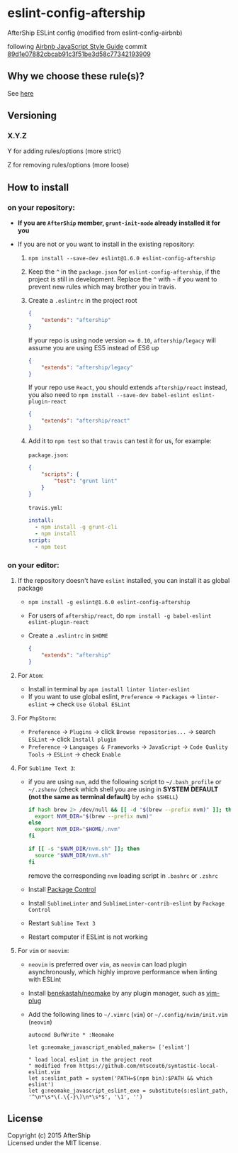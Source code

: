 # eslint-config-aftership

AfterShip ESLint config (modified from eslint-config-airbnb)

following [Airbnb JavaScript Style Guide](https://github.com/airbnb/javascript) commit [89d1e07882cbcab91c3f51be3d58c77342193909](https://github.com/airbnb/javascript/blob/89d1e07882cbcab91c3f51be3d58c77342193909/README.md)

## Why we choose these rule(s)?
See [here](https://github.com/AfterShip/eslint-config-aftership/blob/master/why-we-choose-these-rules.md)

## Versioning

### X.Y.Z

Y for adding rules/options (more strict)

Z for removing rules/options (more loose)

## How to install

### on your repository:
- **If you are `AfterShip` member, `grunt-init-node` already installed it for you**

- If you are not or you want to install in the existing repository:
	1. `npm install --save-dev eslint@1.6.0 eslint-config-aftership`

	2. Keep the `^` in the `package.json` for `eslint-config-aftership`, if the project is still in development. Replace the `^` with `~` if you want to prevent new rules which may brother you in travis.

	3. Create a `.eslintrc` in the project root

		```json
		{
			"extends": "aftership"
		}
		```

		If your repo is using node version `<= 0.10`, `aftership/legacy` will assume you are using ES5 instead of ES6 up

		```json
		{
			"extends": "aftership/legacy"
		}
		```

		If your repo use `React`, you should extends `aftership/react` instead, you also need to `npm install --save-dev babel-eslint eslint-plugin-react`

		```json
		{
			"extends": "aftership/react"
		}
		```

	4. Add it to `npm test` so that  `travis` can test it for us, for example:

		`package.json`:
		```json
		{
			"scripts": {
				"test": "grunt lint"
			}
		}
		```

		`travis.yml`:
		```yml
		install:
		  - npm install -g grunt-cli
		  - npm install
		script:
		  - npm test
		```

### on your editor:
1. If the repository doesn't have `eslint` installed, you can install it as global package
	- `npm install -g eslint@1.6.0 eslint-config-aftership`
	- For users of `aftership/react`, do `npm install -g babel-eslint eslint-plugin-react`
	- Create a `.eslintrc` in `$HOME`

		```json
		{
			"extends": "aftership"
		}
		```

2. For `Atom`:
	- Install in terminal by `apm install linter linter-eslint`
	- If you want to use global eslint, `Preference` -> `Packages` -> `linter-eslint` -> check `Use Global ESLint`

3. For `PhpStorm`:
	- `Preference` -> `Plugins` -> click `Browse repositories...` -> search `ESLint` -> click `Install plugin`
	- `Preference` -> `Languages & Frameworks` -> `JavaScript` -> `Code Quality Tools` -> `ESLint` -> check `Enable`

4. For `Sublime Text 3`:
	- if you are using `nvm`, add the following script to `~/.bash_profile` or `~/.zshenv` (check which shell you are using in **SYSTEM DEFAULT (not the same as terminal default)** by `echo $SHELL`)

		```bash
		if hash brew 2> /dev/null && [[ -d "$(brew --prefix nvm)" ]]; then
		  export NVM_DIR="$(brew --prefix nvm)"
		else
		  export NVM_DIR="$HOME/.nvm"
		fi

		if [[ -s "$NVM_DIR/nvm.sh" ]]; then
		  source "$NVM_DIR/nvm.sh"
		fi
		```

		remove the corresponding `nvm` loading script in `.bashrc` or `.zshrc`

	- Install [Package Control](https://packagecontrol.io/installation)
	- Install `SublimeLinter` and `SublimeLinter-contrib-eslint` by `Package Control`
	- Restart `Sublime Text 3`
	- Restart computer if ESLint is not working

5. For `vim` or `neovim`:
	- `neovim` is preferred over `vim`, as `neovim` can load plugin asynchronously, which highly improve performance when linting with ESLint
	- Install [benekastah/neomake](https://github.com/benekastah/neomake) by any plugin manager, such as [vim-plug](https://github.com/junegunn/vim-plug)
	- Add the following lines to `~/.vimrc` (`vim`) or `~/.config/nvim/init.vim` (`neovim`)

		```
		autocmd BufWrite * :Neomake

		let g:neomake_javascript_enabled_makers= ['eslint']

		" load local eslint in the project root
		" modified from https://github.com/mtscout6/syntastic-local-eslint.vim
		let s:eslint_path = system('PATH=$(npm bin):$PATH && which eslint')
		let g:neomake_javascript_eslint_exe = substitute(s:eslint_path, '^\n*\s*\(.\{-}\)\n*\s*$', '\1', '')
		```

## License
Copyright (c) 2015 AfterShip  
Licensed under the MIT license.
